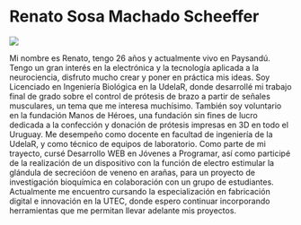 # Renato Sosa Machado Scheeffer

![](../images/perezoso.jpg)

Mi nombre es Renato, tengo 26 años y actualmente vivo en Paysandú. Tengo un gran interés en la electrónica y la tecnología aplicada a la neurociencia, disfruto mucho crear y poner en práctica mis ideas. Soy Licenciado en Ingeniería Biológica en la UdelaR, donde desarrollé mi trabajo final de grado sobre el control de prótesis de brazo a partir de señales musculares, un tema que me interesa muchísimo. También soy voluntario en la fundación Manos de Héroes, una fundación sin fines de lucro dedicada a la confección y donación de prótesis impresas en 3D en todo el Uruguay. Me desempeño como docente en facultad de ingeniería de la UdelaR, y como técnico de equipos de laboratorio. Como parte de mi trayecto, cursé Desarrollo WEB en Jóvenes a Programar, así como participé de la realización de un dispositivo con la función de electro estimular la glándula de secrecióon de veneno en arañas, para un proyecto de investigación bioquímica en colaboración con un grupo de estudiantes. Actualmente me encuentro cursando la especialización en fabricación digital e innovación en la UTEC, donde espero continuar incorporando herramientas que me permitan llevar adelante mis proyectos.